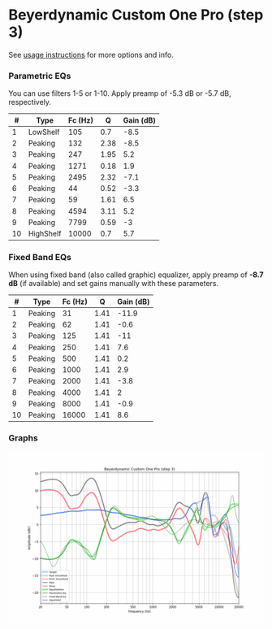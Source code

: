# Beyerdynamic Custom One Pro (step 3)
See [usage instructions](https://github.com/jaakkopasanen/AutoEq#usage) for more options and info.

### Parametric EQs
You can use filters 1-5 or 1-10. Apply preamp of -5.3 dB or -5.7 dB, respectively.

|   # | Type      |   Fc (Hz) |    Q |   Gain (dB) |
|-----|-----------|-----------|------|-------------|
|   1 | LowShelf  |       105 | 0.7  |        -8.5 |
|   2 | Peaking   |       132 | 2.38 |        -8.5 |
|   3 | Peaking   |       247 | 1.95 |         5.2 |
|   4 | Peaking   |      1271 | 0.18 |         1.9 |
|   5 | Peaking   |      2495 | 2.32 |        -7.1 |
|   6 | Peaking   |        44 | 0.52 |        -3.3 |
|   7 | Peaking   |        59 | 1.61 |         6.5 |
|   8 | Peaking   |      4594 | 3.11 |         5.2 |
|   9 | Peaking   |      7799 | 0.59 |        -3   |
|  10 | HighShelf |     10000 | 0.7  |         5.7 |

### Fixed Band EQs
When using fixed band (also called graphic) equalizer, apply preamp of **-8.7 dB** (if available) and set gains manually with these parameters.

|   # | Type    |   Fc (Hz) |    Q |   Gain (dB) |
|-----|---------|-----------|------|-------------|
|   1 | Peaking |        31 | 1.41 |       -11.9 |
|   2 | Peaking |        62 | 1.41 |        -0.6 |
|   3 | Peaking |       125 | 1.41 |       -11   |
|   4 | Peaking |       250 | 1.41 |         7.6 |
|   5 | Peaking |       500 | 1.41 |         0.2 |
|   6 | Peaking |      1000 | 1.41 |         2.9 |
|   7 | Peaking |      2000 | 1.41 |        -3.8 |
|   8 | Peaking |      4000 | 1.41 |         2   |
|   9 | Peaking |      8000 | 1.41 |        -0.9 |
|  10 | Peaking |     16000 | 1.41 |         8.6 |

### Graphs
![](./Beyerdynamic%20Custom%20One%20Pro%20(step%203).png)
